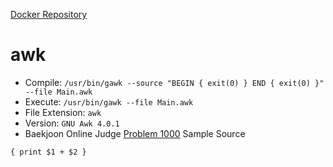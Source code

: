 [Docker Repository](https://registry.hub.docker.com/u/baekjoon/onlinejudge-awk)

# awk 

* Compile: `/usr/bin/gawk --source "BEGIN { exit(0) } END { exit(0) }" --file Main.awk`
* Execute: `/usr/bin/gawk --file Main.awk`
* File Extension: `awk`
* Version: `GNU Awk 4.0.1`
* Baekjoon Online Judge [Problem 1000](https://www.acmicpc.net/problem/1000) Sample Source
````
{ print $1 + $2 }
````


